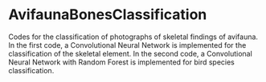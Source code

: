 # AvifaunaBonesClassification
Codes for the classification of photographs of skeletal findings of avifauna. In the first code, a Convolutional Neural Network is implemented for the classification of the skeletal element. In the second code, a Convolutional Neural Network with Random Forest is implemented for bird species classification.
